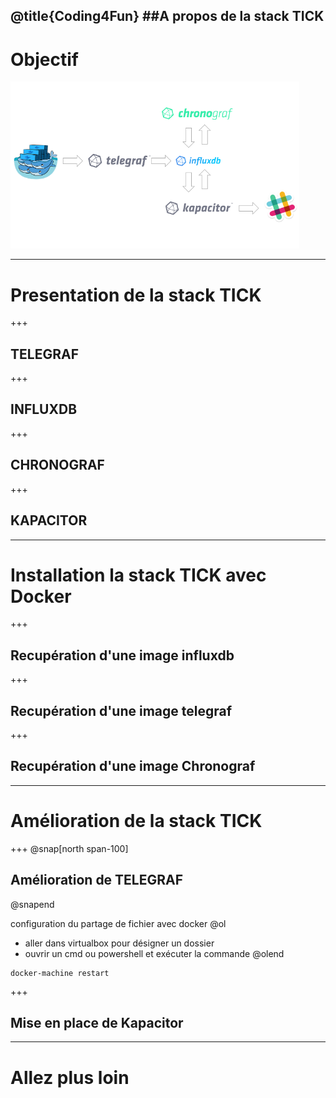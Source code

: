 @title{Coding4Fun}
##A propos de la stack TICK
---
# Objectif
![intro](assets/img/intro.png)

---
# Presentation de la stack TICK
+++
## TELEGRAF
+++
## INFLUXDB
+++
## CHRONOGRAF
+++
## KAPACITOR

---
# Installation la stack TICK avec Docker
+++
## Recupération d'une image influxdb


+++
## Recupération d'une image telegraf

+++
## Recupération d'une image Chronograf

---
# Amélioration de la stack TICK
+++
@snap[north span-100]
## Amélioration de TELEGRAF
@snapend

configuration du partage de fichier avec docker
@ol
- aller dans virtualbox pour désigner un dossier
- ouvrir un cmd ou powershell et exécuter la commande 
@olend
```
docker-machine restart
```
+++
## Mise en place de Kapacitor
---
# Allez plus loin
